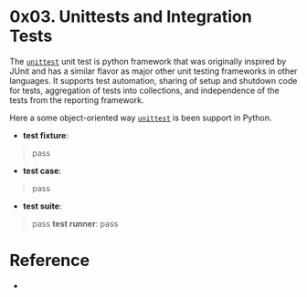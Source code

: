 # 0x03. Unittests and Integration Tests


The [`unittest`][1] unit test is python framework that was originally inspired by JUnit and has a similar flavor as major other unit testing frameworks in other languages. It supports test automation, sharing of setup and shutdown code for tests, aggregation of tests into collections, and independence of the tests from the reporting framework.


Here a some object-oriented way [`unittest`][1] is been support in Python.

- **test fixture**:
> pass
- **test case**:
> pass
- **test suite**:
> pass
**test runner**:
> pass

# Reference
- [1]: <https://docs.python.org/3/library/unittest.html> ("Python unittest documentation")
